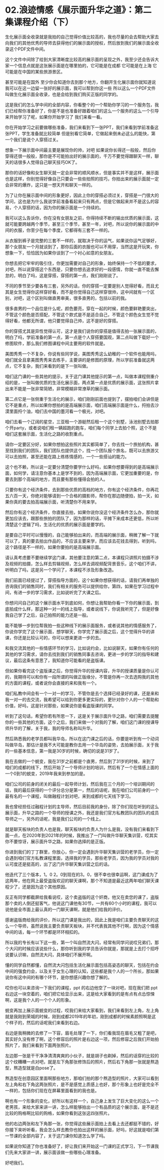 # 02.浪迹情感《展示面升华之道》：第二集课程介绍（下）

生化展示面全收录就是我拍的自己觉得价值比较高的，我也尽量的会去帮助大家去向我们的其他优秀的导师去获得他们的展示面的授权，然后放到我们的展示面全收录这个PDF文件中间。

这个文件中间除了给到大家清晰度比较高的展示面的呈现之外，我至少还会告诉大家一个信息点就是这张展示面是在哪里拍的，它可能是在成都 它可能是在上海 它可能是在中国的某些旅游景区。

甚至可能是在国外 至少你会知道你去到那个地方，你翻开生化展示面你就知道说我可以在这一边留一张好的展示面，我可以帮到你这一些 所以这么一个PDF文件叫做生化展示面全收录，也是会给到我们购买正版的同学的。

这是我们的怎么学中间的全部内容，你看整个的一个帮助你学习的一个服务包，我们已经帮你准备好了，你是不是也准备好跟着咱们的这么一个服务的这么一个引导来开始学习了呢，如果你开始学习了 我们来看一看。

你在开始学习之前要做哪些准备，我们来看到下一张PPT，我们来看到学前准备这张PPT，学生准备就比较简单 但是别看它简单，它做起来倒未必这么的能快，第一个我们是说个人穿搭过关。

想象一下展示面中间最主要是展现你的帅，对吧 如果说你长得还一般般，然后你穿得还很一般般，那你是不可能拍出好的展示面的，千万不要觉得跟聊天一样，聊天的话很多人觉得自己聊天技巧OK了。

那你的话好像和女生聊天就一定会非常的顺风顺水，但是事实并不是这样，展示面也是这样，你别觉得好像自己只要会一些些拍照的技巧，你拍出来的展示面就一定会非常的爆炸，这只是一想天开和聊天一样的。

为了让你在展示面中间的形象更好，因此上你的穿搭必须过关，穿搭是一门很大的学问，这也是为什么我说学前准备看起来只有两点，但是它做起来并不是这么的容易，个人穿搭的话，因为你的展示面是一个持续的。

我可以这么告诉你，你在没有女朋友之前，你得持续不断的输出优质的展示面，这就可能要跨越两个季节，甚至三个季节，甚至一年，对吧，所以说你的展示面的中间的衣服，你至少在每个季度，它都得有三套不一样的。

从衣服到裤子是完整的三套不一样的，就取决于你的运气，如果说你运气足够好，那个女朋友一个月就谈到了，那你后面的衣服也可以不用穿，当然这是开玩笑，你想象一下，恰恰因为如果你谈到了一个衬心如意的女朋友。

你想去把它牢牢的吸引住，你更加需要对自己的形象，始终保持一个不低的要求，对吧，所以说穿搭这个东西是，只要你想去追求好的一段感情，你就一直不能去懈怠的，明白了吗，这是穿搭，穿搭的第一点，我们刚刚说了。

不同的季节至少要各有三套，另外的话，你的穿搭一定要是别人觉得好看，而且尤其是女生觉得你这样穿好看，而不是你觉得自己这样穿很帅，这中间就有一个区别，对吧，这个区别叫做直男审美，很多直男的，包括以前的我。

很多直男的一个品位是什么呢，颜色要亮，穿在一起的时候，颜色要鲜艳要突出，不管这个颜色是否搭配，不管这个款式是不是适合自己，不管这个颜色女生觉不觉得好看，他都无所谓，他只要觉得自己帅，这不是好的穿搭。

你的穿搭尤其是异性觉得认可，这才是我们说你的穿搭是值得去拍一张展示面的，明白了吗，学前准备的第一点，第一点是个人穿搭要国观，第二点叫做下载好一个修图软件，那么我们修图课程中间主要用的软件就是。

美图秀秀一个不复杂，你说有些同学说，美图秀秀这么幼稚的一个软件也能用吗，咱们就全且拿美图秀秀来去练手，主要讲的是修图的原理，所以学前准备就这两点，它不复杂，我们来看到的是下一张叫做。

咱们这门课的一些其他的提示，关于这门课其他提示的第一点，叫做本课程侧重介绍的是，一张叫做优质的生活化展示面，两点第一点是优质的展示面，这张照片拿出来不能是一张非常简陋，非常模糊非常潦草的展示面。

第二点它是一张侧重于生活化的展示，咱们刚刚前面也提到了，摆拍咱们会讲但是它不是重点，所以如果你想拍的是高端展示面，咱们高端展示面是什么，捋拍去沙漠里面捋个油，咱们去中国的墨河看一个极光，对吧。

咱们去看一个辽阔的星空，三亚租一个游艇然后租一个这个别墅，泳池别墅去拍那个开party，或者说咱们租一辆超跑的跑车，咱们每个同学上去拍个照，这个不是咱们这套展示面，生活化之路的收割重点。

请你一定要区分好，如果你想拍这些照片其实都简单了，你去找一个旅拍机构，甚至找到我们的团队，我们团队也提供这个，找一个团队报个旅名，既可以去旅游又可以去拍照，甚至还能在路上练练情感的，一个一些搭讪的能力。

这个也不赖，所以说一定要分清楚你要学什么好吗，如果你想要得到的是高端展示面，如何学，请注意你基本上是学不到的，因为高端展示面，它更加重要的是，你要去到那个高端的地方，而且要有那些懂得会拍的人。

只要你有这个经济条件，去到那些优质的高档的地方，你有这个经济条件，你再花五六百一天，你绝对能够请到一个合格的摄影师，帮你在那边随便拍，拍一天，如果你真的要去拍高端展示面，听清楚你不用来学。

然后你有这个经济条件，你直接去拍，如果你说你没这个经济条件怎么办，那你就更加应该去，跟那些旅拍的团队了，因为那样的话，平摊下来成本还更低，所以听清楚这个逻辑了吗，生活化的优质的展示面是要学的。

是要自己平时可以慢慢的，自己能够拍出来的，而高端的展示面，稍微了解一下就可以了，真的要去拍出作品的，不应该主要来学，而应该去花钱去得到，听到吗，这个路径是不一样的，如果你要拍的是高端展示面。

请认真考虑要不要继续学这门课，其他要注意的第二点，本课程只讲照片拍摄不涉及视频的拍摄，怎么样去剪辑视频，怎么样去调视频配背景音乐，这个咱们不讲，听明白了吗，这是另一个学问了，本课程不涉及形象改造。

我们前面已经提过了，穿搭指导方面的，这个如果你想获得的话，请我们再单独的咨询我们的销售同时，我们有相关的服务可以提供给你，第四，如果在学习过程中间，有进一步的学习需求，比如说听完了大课之后。

你想问问自己的这个展示面水平到底如何，你想让我帮助你看一下你的展示面，到底拍成什么样，那这种一对一的线上指导，或者说线下，你说我听完了，但是好像我自己学了之后，自己拍照的能力还是一般。

能不能够一步到位帮我拍一些这种线下的展示面服务，或者说其他的情感服务了，你说你学完了这个展示面，想学聊天，你学完了展示面之后，这个觉得升华的讲课，你还是比较认可的，你可以想来更进一步的去。

和我交流其他的一些情感环节的学习，比如说约会，比如说聊天，如果你有任何的其他的学习需求，请你去找到我们的销售同事去咨询，更进一步的学习的指导和建议，最后这条有意思了，我知道你可能看的是盗版课。

但如果你看完这个盗版课之后，你觉得升华的授课内容，升华的授课质量是你认可的，我期待可以和你有一段所谓的叫做正版缘分，不管是你再一次去选购我的其他的方面的课程，或者说你会直接的来和我有一个。

咱们私教中间会有一个一对一的学习，不管你是去个选择已经录好的课，还是来和我一对一的去交流，我希望可以给到你更多更实际的，更针对你个人的一个帮助和价值，好吗，这是针对那些，如果说你是看盗版课的同学。

听到了这句话，希望你若有所思一下，这是关于展示面升华之路，咱们需要去提醒你的一些其他的方面，这个之后，我们来做一个对我的了解，咱们这门课的授课导师升华的了解，关于我，我的导师名称叫升华。

然后熟悉我的老学员都叫我华岛，所以在这门课之后的话，你要是听到有一个动词叫做华岛，那估计是我不大可能是教你去用一个华岛的姿势，去拍展示面，关于我的一些基本信息，第一我是30岁的时候，确切的说是31岁了。

我在去做的一个蜕变，我在31岁之前都是个直男，然后到了31岁的时候，来到了咱们的成都的线下，然后开始了一个导师计划的培训，然后有了一个在情感上面的一个0到1的蜕变，2019年我来到参加的是。

咱们公司的前身的闭关的最后一起导师计划，然后我在三个月的一个培训期间的话，我的最后获得的一个评分总分是第一，然后的话呢，我在咱们公司前身的一个最有名的一个课程，叫做融程计划对吧，来到成都的七天线下学习。

我也曾经担任过融程计划的主导师，然后目前我的身份，除了你们现在听到的这么展示面，升华之路的一个导师的授课之外，我还是我们官方私教团队的团队的成员导师之一，另外的话呢，我是我们公司的一个线上。

就是聊天板块的负责人也是我，聊天板块的负责人为什么是我，没有我们来看到下面一点，在2020年到2021年的时候，我推出了一门叫做升华聊天集训营，哎其实你不要惊讶，展示面升华之路，如果你选择的是正版。

你进到我们的丁丁群里，你放心，你一定会遇到升华聊天集训营的老学员，你一定会遇到咱们官方私教课程里面，选择我的学员，那些老学员，因为我的学员对我的认可度还是挺高的，出了这门升华聊天集训营之后的话。

他迭代了三个版本，1。0 2。0到现在的3。0，很不幸也很幸运啊，这门课成为了这两年，他在网上最受盗版欢迎的聊天课啊，那个不知道是最近这两年咱们聊天课程少了，还是因为这个其他原因。

反正有同学都截屏给我看说哎，这个卖盗版的这个奸商，他又在卖您的课了，盗版那个卖的人倒还挺客气，他说这门课他有30节，一共有60个小时的课程，我可以说他是全市面上最认真的一门聊天课啊，就是他们给我的评价。

感谢盗版商给我的评价，所以这门课是我出的，因此上我是咱们主要负责聊天的这么一个导师，虽然说我主要负责聊天板块，并不代表我其他不行啊，因为这个情感中间的话，每一个环节都是环环相扣的。

所以我的专长有以下这一些，第一个叫自然流大闪，经常有同学问说哎兄弟们，那个大闪的时候应该说些什么，那你听到我的学员告诉你就是，那就是上去打个招呼说要认识嘛，自然流大闪，具体咱们不展开啊。

懂的同学自然都懂，自然流大闪包括生活化展示面包括高姿态的聊天，包括在约会中间的强食约会，以及关于女生心理的认知，这些都是我个人的一个所长，那如果说你有这中间的有哪个环节，是你想感兴趣你想了解的。

哎你也可以来咨询一下我们的课程，ppt 的右边他空了一块对吧，现在我们把 ppt 右边这一块空着的，咱们把它给显示出来，这是给大家看到的是有点有点怂惊悚啊，这是我个人的一个个人的形象。

蜕变再加上展示面蜕变的过程，哎我们来给大家看到，我们来看到左上角，左上角就是我刚到荣城的时候，刚到成都2019年的年初，刚到成都的时候素颜照啊是这个样子的，然后的话呢我们来看到右边。

右边是我稍微的去修了一下容，眉毛处理了一下，你们看我现在眉毛又粗了是吧，其实好久没有修了啊，这个修容后的照片是右边这一项，然后修容之后我们开始拍照片了，我们来看到下面两张照片。

左边那一张是干干净净清清爽爽的小伙子，就是胡子也剃掉，然后的话穿的比较的这个纹糟糟一点对吧，就是左下角那张修饰后的照片，然后右下角那一张就是熬造型，熬造型就是白pose了。

熬造型在创意园区里面啊那些地方，那咱们拍的那个熬造型的照片，大家可以看到左上角和右下角这两张照片，是不是感觉上质感上也好，那个形象上也好是完全不一样的，包括你们现在在屏幕里面看到的我也是。

啊也有一个形象的变化，好所以有这样一个，自己身上发生了巨大变化的这么一个老男孩，来给大家来讲一讲，怎么样能够拍出一个有品质的这个展示面，是不是还比较的购格啊比较的购格，如果你看到这张这四张照片。

他的右边两张和左下角那一张，你觉得这些展示面拍上去看上去还都挺不错的，好你接下来听听看，我会怎么样去教你也拍出这样的展示面，好吗，好这就是咱们第一节课的全部内容了，关于这门课你知道怎么学了吗。

如果说你知道了你也准备好了，好让我们来开始这一门课的正式学习，下一节课我们先来大家讲一讲，展示面该做一些哪些心理准备。

好吧我们。